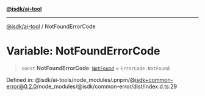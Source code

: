 [**@isdk/ai-tool**](../README.md)

***

[@isdk/ai-tool](../globals.md) / NotFoundErrorCode

# Variable: NotFoundErrorCode

> `const` **NotFoundErrorCode**: [`NotFound`](../enumerations/ErrorCode.md#notfound) = `ErrorCode.NotFound`

Defined in: @isdk/ai-tools/node\_modules/.pnpm/@isdk+common-error@0.2.0/node\_modules/@isdk/common-error/dist/index.d.ts:29
